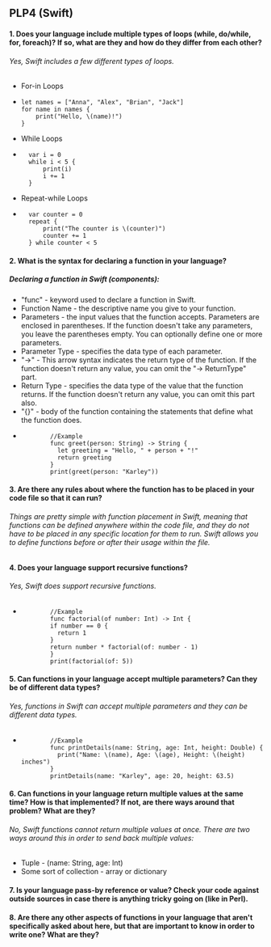 ## PLP4 (Swift)

#### 1. Does your language include multiple types of loops (while, do/while, for, foreach)? If so, what are they and how do they differ from each other?
###### Yes, Swift includes a few different types of loops. 
* For-in Loops
*     let names = ["Anna", "Alex", "Brian", "Jack"]
      for name in names {
          print("Hello, \(name)!")
      }
* While Loops
*       var i = 0
        while i < 5 {
            print(i)
            i += 1
        }
* Repeat-while Loops
*       var counter = 0
        repeat {
            print("The counter is \(counter)")
            counter += 1
        } while counter < 5

#### 2. What is the syntax for declaring a function in your language?
##### Declaring a function in Swift (components):
* "func" - keyword used to declare a function in Swift.
* Function Name - the descriptive name you give to your function.
* Parameters - the input values that the function accepts. Parameters are enclosed in parentheses. If the function doesn't take any parameters, you leave the parentheses empty. You can optionally define one or more parameters.
* Parameter Type - specifies the data type of each parameter.
* "->" - This arrow syntax indicates the return type of the function. If the function doesn't return any value, you can omit the "-> ReturnType" part.
* Return Type - specifies the data type of the value that the function returns. If the function doesn't return any value, you can omit this part also.
* "{}" - body of the function containing the statements that define what the function does.
*             //Example
              func greet(person: String) -> String {
                let greeting = "Hello, " + person + "!"
                return greeting
              }
              print(greet(person: "Karley"))

#### 3. Are there any rules about where the function has to be placed in your code file so that it can run?
###### Things are pretty simple with function placement in Swift, meaning that functions can be defined anywhere within the code file, and they do not have to be placed in any specific location for them to run. Swift allows you to define functions before or after their usage within the file. 

#### 4. Does your language support recursive functions?
###### Yes, Swift does support recursive functions.
*             //Example
              func factorial(of number: Int) -> Int {
              if number == 0 {
                return 1
              }
              return number * factorial(of: number - 1)
              }
              print(factorial(of: 5))

#### 5. Can functions in your language accept multiple parameters? Can they be of different data types?
###### Yes, functions in Swift can accept multiple parameters and they can be different data types. 
*             //Example
              func printDetails(name: String, age: Int, height: Double) {
                print("Name: \(name), Age: \(age), Height: \(height) inches")
              }
              printDetails(name: "Karley", age: 20, height: 63.5)

#### 6. Can functions in your language return multiple values at the same time? How is that implemented? If not, are there ways around that problem? What are they?
###### No, Swift functions cannot return multiple values at once. There are two ways around this in order to send back multiple values:
* Tuple - (name: String, age: Int)
* Some sort of collection - array or dictionary

#### 7. Is your language pass-by reference or value? Check your code against outside sources in case there is anything tricky going on (like in Perl).

#### 8. Are there any other aspects of functions in your language that aren't specifically asked about here, but that are important to know in order to write one? What are they?
